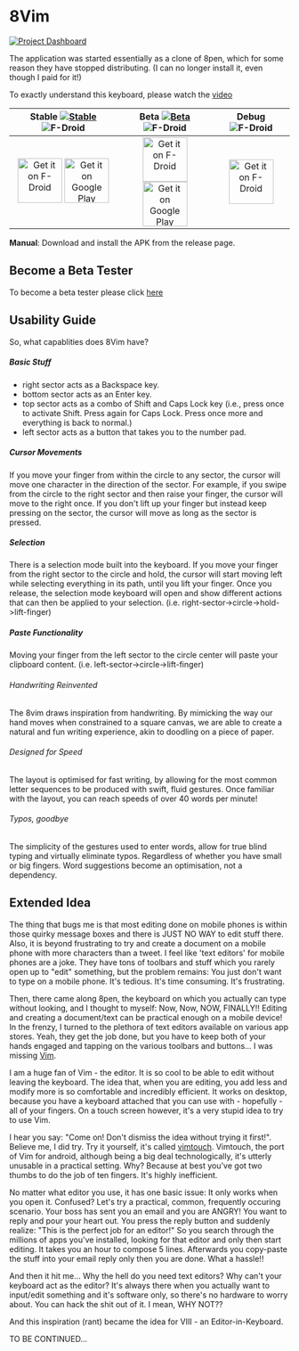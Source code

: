 # 8Vim

[![Project Dashboard](https://sourcespy.com/shield.svg)](https://sourcespy.com/github/flide8vim/)

The application was started essentially as a clone of 8pen, which for some reason they have stopped distributing. (I can no longer install it, even though I paid for it!)

To exactly understand this keyboard, please watch the [video](https://www.youtube.com/watch?v=q3OuCR0EpGo)

| Stable [![Stable](https://img.shields.io/github/v/release/8VIM/8VIM)](https://github.com/8VIM/8VIM/releases/latest) ![F-Droid](https://img.shields.io/f-droid/v/inc.flide.vi8) | Beta [![Beta](https://img.shields.io/github/v/release/8VIM/8VIM?include_prereleases)](https://github.com/8VIM/8VIM/releases) ![F-Droid](https://img.shields.io/badge/dynamic/yaml?url=https%3A%2F%2Fraw.githubusercontent.com%2F8VIM%2Ffdroid%2Fmain%2Fbadges.yaml&query=%24%5B'8vim_rc'%5D&label=Private%20F-droid%20RC&color=orange) | Debug ![F-Droid](https://img.shields.io/badge/dynamic/yaml?url=https%3A%2F%2Fraw.githubusercontent.com%2F8VIM%2Ffdroid%2Fmain%2Fbadges.yaml&query=%24%5B'8vim_debug'%5D&label=Private%20F-droid%20Debug&color=orange)
| :----------------------------------------------------------------------------------------------------------------------------------------------------------------------------------------------------------------------------------------------------------------------------------------------------------------------------------------------------: |:------------------------------------------------------------------------------------------------------------------------------------------------------------------------------------------------------------------------------------------------------------------------------------------------:|:----:|
| [<img src="https://fdroid.gitlab.io/artwork/badge/get-it-on.png" alt="Get it on F-Droid" height="80" />](https://f-droid.org/packages/inc.flide.vi8/) [<img src="https://play.google.com/intl/en_us/badges/images/generic/en-play-badge.png" alt="Get it on Google Play" height="80" />](https://play.google.com/store/apps/details?id=inc.flide.vi8) | [<img src="https://fdroid.gitlab.io/artwork/badge/get-it-on.png" alt="Get it on F-Droid" height="80" />](https://github.com/8vim/repo) [<img src="https://play.google.com/intl/en_us/badges/images/generic/en-play-badge.png" alt="Get it on Google Play" height="80" />](https://play.google.com/store/apps/details?id=inc.flide.vi8) | [<img src="https://fdroid.gitlab.io/artwork/badge/get-it-on.png" alt="Get it on F-Droid" height="80" />](https://github.com/8vim/repo) |

**Manual**: Download and install the APK from the release page.

## Become a Beta Tester

To become a beta tester please click [here](https://play.google.com/apps/testing/inc.flide.vi8)

## Usability Guide

So, what capablities does 8Vim have?

##### Basic Stuff

- right sector acts as a Backspace key.
- bottom sector acts as an Enter key.
- top sector acts as a combo of Shift and Caps Lock key (i.e., press once to activate Shift. Press again for Caps Lock. Press once more and everything is back to normal.)
- left sector acts as a button that takes you to the number pad.

##### Cursor Movements

If you move your finger from within the circle to any sector, the cursor will move one character in the direction of the sector. For example, if you swipe from the circle to the right sector and then raise your finger, the cursor will move to the right once. If you don't lift up your finger but instead keep pressing on the sector, the cursor will move as long as the sector is pressed.

##### Selection

There is a selection mode built into the keyboard. If you move your finger from the right sector to the circle and hold, the cursor will start moving left while selecting everything in its path, until you lift your finger. Once you release, the selection mode keyboard will open and show different actions that can then be applied to your selection. (i.e. right-sector->circle->hold->lift-finger)

##### Paste Functionality

Moving your finger from the left sector to the circle center will paste your clipboard content. (i.e. left-sector->circle->lift-finger)

###### Handwriting Reinvented

The 8vim draws inspiration from handwriting. By mimicking the way our hand moves when constrained to a square canvas, we are able to create a natural and fun writing experience, akin to doodling on a piece of paper.

###### Designed for Speed

The layout is optimised for fast writing, by allowing for the most common letter sequences to be produced with swift, fluid gestures. Once familiar with the layout, you can reach speeds of over 40 words per minute!

###### Typos, goodbye

The simplicity of the gestures used to enter words, allow for true blind typing and virtually eliminate typos. Regardless of whether you have small or big fingers. Word suggestions become an optimisation, not a dependency.

## Extended Idea

The thing that bugs me is that most editing done on mobile phones is within those quirky message boxes and there is JUST NO WAY to edit stuff there.
Also, it is beyond frustrating to try and create a document on a mobile phone with more characters than a tweet. I feel like 'text editors' for mobile phones are a joke. They have tons of toolbars and stuff which you rarely open up to "edit" something, but the problem remains: You just don't want to type on a mobile phone. It's tedious. It's time consuming. It's frustrating.

Then, there came along 8pen, the keyboard on which you actually can type without looking, and I thought to myself: Now, Now, NOW, FINALLY!! Editing and creating a document/text can be practical enough on a mobile device! In the frenzy, I turned to the plethora of text editors available on various app stores. Yeah, they get the job done, but you have to keep both of your hands engaged and tapping on the various toolbars and buttons… I was missing [Vim](http://www.vim.org/).

I am a huge fan of Vim - the editor. It is so cool to be able to edit without leaving the keyboard. The idea that, when you are editing, you add less and modify more is so comfortable and incredibly efficient. It works on desktop, because you have a keyboard attached that you can use with - hopefully - all of your fingers. On a touch screen however, it's a very stupid idea to try to use Vim.

I hear you say: "Come on! Don't dismiss the idea without trying it first!". Believe me, I did try. Try it yourself, it's called [vimtouch](https://github.com/momodalo/vimtouch). Vimtouch, the port of Vim for android, although being a big deal technologically, it's utterly unusable in a practical setting. Why? Because at best you've got two thumbs to do the job of ten fingers. It's highly inefficient.

No matter what editor you use, it has one basic issue: It only works when you open it. Confused? Let's try a practical, common, frequently occuring scenario. Your boss has sent you an email and you are ANGRY! You want to reply and pour your heart out. You press the reply button and suddenly realize: "This is the perfect job for an editor!" So you search through the millions of apps you've installed, looking for that editor and only then start editing. It takes you an hour to compose 5 lines. Afterwards you copy-paste the stuff into your email reply only then you are done. What a hassle!!

And then it hit me… Why the hell do you need text editors? Why can't your keyboard act as the editor? It's always there when you actually want to input/edit something and it's software only, so there's no hardware to worry about. You can hack the shit out of it. I mean, WHY NOT??

And this inspiration (rant) became the idea for VIII - an Editor-in-Keyboard.

TO BE CONTINUED...
